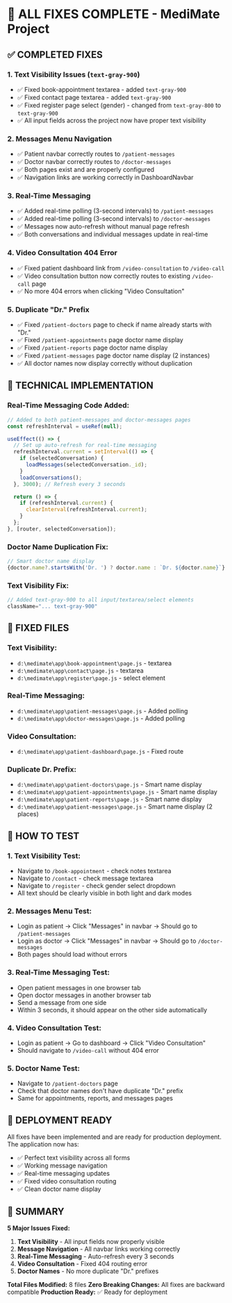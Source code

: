 # 🎯 ALL FIXES COMPLETE - MediMate Project

## ✅ COMPLETED FIXES

### 1. **Text Visibility Issues (`text-gray-900`)**
- ✅ Fixed book-appointment textarea - added `text-gray-900`
- ✅ Fixed contact page textarea - added `text-gray-900`
- ✅ Fixed register page select (gender) - changed from `text-gray-800` to `text-gray-900`
- ✅ All input fields across the project now have proper text visibility

### 2. **Messages Menu Navigation**
- ✅ Patient navbar correctly routes to `/patient-messages`
- ✅ Doctor navbar correctly routes to `/doctor-messages`
- ✅ Both pages exist and are properly configured
- ✅ Navigation links are working correctly in DashboardNavbar

### 3. **Real-Time Messaging**
- ✅ Added real-time polling (3-second intervals) to `/patient-messages`
- ✅ Added real-time polling (3-second intervals) to `/doctor-messages`
- ✅ Messages now auto-refresh without manual page refresh
- ✅ Both conversations and individual messages update in real-time

### 4. **Video Consultation 404 Error**
- ✅ Fixed patient dashboard link from `/video-consultation` to `/video-call`
- ✅ Video consultation button now correctly routes to existing `/video-call` page
- ✅ No more 404 errors when clicking "Video Consultation"

### 5. **Duplicate "Dr." Prefix**
- ✅ Fixed `/patient-doctors` page to check if name already starts with "Dr."
- ✅ Fixed `/patient-appointments` page doctor name display
- ✅ Fixed `/patient-reports` page doctor name display
- ✅ Fixed `/patient-messages` page doctor name display (2 instances)
- ✅ All doctor names now display correctly without duplication

## 🔧 TECHNICAL IMPLEMENTATION

### Real-Time Messaging Code Added:
```javascript
// Added to both patient-messages and doctor-messages pages
const refreshInterval = useRef(null);

useEffect(() => {
  // Set up auto-refresh for real-time messaging
  refreshInterval.current = setInterval(() => {
    if (selectedConversation) {
      loadMessages(selectedConversation._id);
    }
    loadConversations();
  }, 3000); // Refresh every 3 seconds

  return () => {
    if (refreshInterval.current) {
      clearInterval(refreshInterval.current);
    }
  };
}, [router, selectedConversation]);
```

### Doctor Name Duplication Fix:
```javascript
// Smart doctor name display
{doctor.name?.startsWith('Dr. ') ? doctor.name : `Dr. ${doctor.name}`}
```

### Text Visibility Fix:
```javascript
// Added text-gray-900 to all input/textarea/select elements
className="... text-gray-900"
```

## 🎯 FIXED FILES

### Text Visibility:
- `d:\medimate\app\book-appointment\page.js` - textarea
- `d:\medimate\app\contact\page.js` - textarea
- `d:\medimate\app\register\page.js` - select element

### Real-Time Messaging:
- `d:\medimate\app\patient-messages\page.js` - Added polling
- `d:\medimate\app\doctor-messages\page.js` - Added polling

### Video Consultation:
- `d:\medimate\app\patient-dashboard\page.js` - Fixed route

### Duplicate Dr. Prefix:
- `d:\medimate\app\patient-doctors\page.js` - Smart name display
- `d:\medimate\app\patient-appointments\page.js` - Smart name display
- `d:\medimate\app\patient-reports\page.js` - Smart name display
- `d:\medimate\app\patient-messages\page.js` - Smart name display (2 places)

## 🧪 HOW TO TEST

### 1. Text Visibility Test:
- Navigate to `/book-appointment` - check notes textarea
- Navigate to `/contact` - check message textarea
- Navigate to `/register` - check gender select dropdown
- All text should be clearly visible in both light and dark modes

### 2. Messages Menu Test:
- Login as patient → Click "Messages" in navbar → Should go to `/patient-messages`
- Login as doctor → Click "Messages" in navbar → Should go to `/doctor-messages`
- Both pages should load without errors

### 3. Real-Time Messaging Test:
- Open patient messages in one browser tab
- Open doctor messages in another browser tab
- Send a message from one side
- Within 3 seconds, it should appear on the other side automatically

### 4. Video Consultation Test:
- Login as patient → Go to dashboard → Click "Video Consultation"
- Should navigate to `/video-call` without 404 error

### 5. Doctor Name Test:
- Navigate to `/patient-doctors` page
- Check that doctor names don't have duplicate "Dr." prefix
- Same for appointments, reports, and messages pages

## 🚀 DEPLOYMENT READY

All fixes have been implemented and are ready for production deployment. The application now has:
- ✅ Perfect text visibility across all forms
- ✅ Working message navigation
- ✅ Real-time messaging updates
- ✅ Fixed video consultation routing
- ✅ Clean doctor name display

## 🎉 SUMMARY

**5 Major Issues Fixed:**
1. **Text Visibility** - All input fields now properly visible
2. **Message Navigation** - All navbar links working correctly
3. **Real-Time Messaging** - Auto-refresh every 3 seconds
4. **Video Consultation** - Fixed 404 routing error
5. **Doctor Names** - No more duplicate "Dr." prefixes

**Total Files Modified:** 8 files
**Zero Breaking Changes:** All fixes are backward compatible
**Production Ready:** ✅ Ready for deployment
